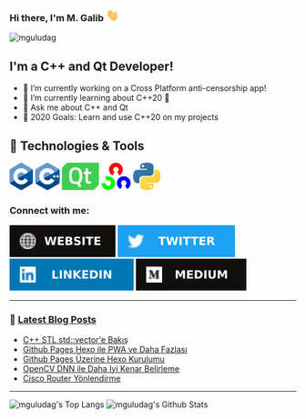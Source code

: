 ### Hi there, I'm M. Galib <img height="22px"  src="https://github.com/mguludag/mguludag/raw/master/wave.gif" />

<p align="left"> <img src="https://komarev.com/ghpvc/?username=mguludag" alt="mguludag" /> </p>

## I'm a C++ and Qt Developer!
- 🔭 I’m currently working on a Cross Platform anti-censorship app!
- 🌱 I’m currently learning about C++20 🤣
- 💬 Ask me about C++ and Qt
- 🥅 2020 Goals: Learn and use C++20 on my projects

## 🔧 Technologies & Tools
<img height="48px" src="https://github.com/mguludag/mguludag/raw/master/c.png" /> <img height="48px" src="https://github.com/mguludag/mguludag/raw/master/cpp.png" /> <img height="48px" src="https://github.com/mguludag/mguludag/raw/master/qt.png" /> <img height="48px" src="https://github.com/mguludag/mguludag/raw/master/opencv.png" /> <img height="48px" src="https://github.com/mguludag/mguludag/raw/master/python.png" />

### Connect with me:

[<img alt="mguludag.github.io"  src="https://github.com/mguludag/mguludag/raw/master/website.svg" />][website]
[<img alt="mguludag | Twitter"  src="https://github.com/mguludag/mguludag/raw/master/twitter.svg" />][twitter]
[<img alt="mguludag | LinkedIn"  src="https://github.com/mguludag/mguludag/raw/master/linkedin.svg" />][linkedin]
[<img alt="mguludag | Medium"  src="https://github.com/mguludag/mguludag/raw/master/medium.svg" />][medium]


---

### 📕 [Latest Blog Posts](https://mguludag.github.io)
<!-- BLOG-POST-LIST:START -->
- [C++ STL std::vector'e Bakış](https://mguludag.github.io/2020/07/16/cpp-vector-e-bakis/)
- [Github Pages Hexo ile PWA ve Daha Fazlası](https://mguludag.github.io/2020/05/22/Github-Pages-Hexo-ile-PWA-ve-Daha-Fazlasi/)
- [Github Pages Üzerine Hexo Kurulumu](https://mguludag.github.io/2020/05/21/Github-Pages-Uzerine-Hexo-Kurulumu/)
- [OpenCV DNN ile Daha Iyi Kenar Belirleme](https://mguludag.github.io/2020/05/12/OpenCV-DNN-ile-Daha-Iyi-Kenar-Belirleme/)
- [Cisco Router Yönlendirme](https://mguludag.github.io/2020/03/09/cisco_router_routing/)
<!-- BLOG-POST-LIST:END -->


---
<img style="vertical-align:top" alt="mguludag's Top Langs" src="https://github-readme-stats.vercel.app/api/top-langs/?username=mguludag&layout=compact&hide_border=true&hide=javascript,html" /> <img style="vertical-align:bottom" alt="mguludag's Github Stats" src="https://github-readme-stats.vercel.app/api?username=mguludag&show_icons=true&hide_border=true" />


[website]: https://mguludag.github.io
[twitter]: https://twitter.com/mguludag
[linkedin]: https://linkedin.com/in/mguludag
[medium]: https://medium.com/@mguludag



<!--
**mguludag/mguludag** is a ✨ _special_ ✨ repository because its `README.md` (this file) appears on your GitHub profile.

Here are some ideas to get you started:

- ### Hi there 👋
- 🔭 I’m currently working on ...
- 🌱 I’m currently learning ...
- 👯 I’m looking to collaborate on ...
- 🤔 I’m looking for help with ...
- 💬 Ask me about ...
- 📫 How to reach me: ...
- 😄 Pronouns: ...
- ⚡ Fun fact: ...
-->

<!--
### Languages and Tools:

[<img align="left" alt="Visual Studio Code" width="26px" src="https://raw.githubusercontent.com/github/explore/80688e429a7d4ef2fca1e82350fe8e3517d3494d/topics/visual-studio-code/visual-studio-code.png" />][webdevplaylist]
[<img align="left" alt="HTML5" width="26px" src="https://raw.githubusercontent.com/github/explore/80688e429a7d4ef2fca1e82350fe8e3517d3494d/topics/html/html.png" />][webdevplaylist]
[<img align="left" alt="CSS3" width="26px" src="https://raw.githubusercontent.com/github/explore/80688e429a7d4ef2fca1e82350fe8e3517d3494d/topics/css/css.png" />][cssplaylist]
[<img align="left" alt="Sass" width="26px" src="https://raw.githubusercontent.com/github/explore/80688e429a7d4ef2fca1e82350fe8e3517d3494d/topics/sass/sass.png" />][cssplaylist]
[<img align="left" alt="JavaScript" width="26px" src="https://raw.githubusercontent.com/github/explore/80688e429a7d4ef2fca1e82350fe8e3517d3494d/topics/javascript/javascript.png" />][jsplaylist]
[<img align="left" alt="React" width="26px" src="https://raw.githubusercontent.com/github/explore/80688e429a7d4ef2fca1e82350fe8e3517d3494d/topics/react/react.png" />][reactplaylist]
[<img align="left" alt="Gatsby" width="26px" src="https://raw.githubusercontent.com/github/explore/e94815998e4e0713912fed477a1f346ec04c3da2/topics/gatsby/gatsby.png" />][webdevplaylist]
[<img align="left" alt="GraphQL" width="26px" src="https://raw.githubusercontent.com/github/explore/80688e429a7d4ef2fca1e82350fe8e3517d3494d/topics/graphql/graphql.png" />][webdevplaylist]
[<img align="left" alt="Node.js" width="26px" src="https://raw.githubusercontent.com/github/explore/80688e429a7d4ef2fca1e82350fe8e3517d3494d/topics/nodejs/nodejs.png" />][webdevplaylist]
[<img align="left" alt="Deno" width="26px" src="https://raw.githubusercontent.com/github/explore/361e2821e2dea67711cde99c9c40ed357061cf27/topics/deno/deno.png" />][webdevplaylist]
[<img align="left" alt="SQL" width="26px" src="https://raw.githubusercontent.com/github/explore/80688e429a7d4ef2fca1e82350fe8e3517d3494d/topics/sql/sql.png" />][webdevplaylist]
[<img align="left" alt="MySQL" width="26px" src="https://raw.githubusercontent.com/github/explore/80688e429a7d4ef2fca1e82350fe8e3517d3494d/topics/mysql/mysql.png" />][webdevplaylist]
[<img align="left" alt="MongoDB" width="26px" src="https://raw.githubusercontent.com/github/explore/80688e429a7d4ef2fca1e82350fe8e3517d3494d/topics/mongodb/mongodb.png" />][webdevplaylist]
[<img align="left" alt="Git" width="26px" src="https://raw.githubusercontent.com/github/explore/80688e429a7d4ef2fca1e82350fe8e3517d3494d/topics/git/git.png" />][webdevplaylist]
[<img align="left" alt="GitHub" width="26px" src="https://raw.githubusercontent.com/github/explore/78df643247d429f6cc873026c0622819ad797942/topics/github/github.png" />][webdevplaylist]
[<img align="left" alt="HTML5" width="26px" src="https://raw.githubusercontent.com/github/explore/80688e429a7d4ef2fca1e82350fe8e3517d3494d/topics/terminal/terminal.png" />][webdevplaylist]
-->

